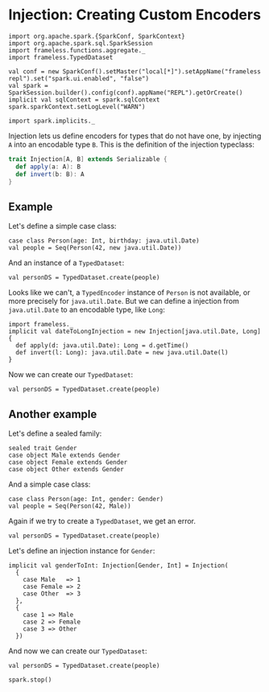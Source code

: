 # Injection: Creating Custom Encoders

```tut:invisible
import org.apache.spark.{SparkConf, SparkContext}
import org.apache.spark.sql.SparkSession
import frameless.functions.aggregate._
import frameless.TypedDataset

val conf = new SparkConf().setMaster("local[*]").setAppName("frameless repl").set("spark.ui.enabled", "false")
val spark = SparkSession.builder().config(conf).appName("REPL").getOrCreate()
implicit val sqlContext = spark.sqlContext
spark.sparkContext.setLogLevel("WARN")

import spark.implicits._
```
Injection lets us define encoders for types that do not have one, by injecting `A` into an encodable type `B`.
This is the definition of the injection typeclass:
```scala
trait Injection[A, B] extends Serializable {
  def apply(a: A): B
  def invert(b: B): A
}
```

## Example

Let's define a simple case class:

```tut:book
case class Person(age: Int, birthday: java.util.Date)
val people = Seq(Person(42, new java.util.Date))
```

And an instance of a `TypedDataset`:

```tut:book:fail
val personDS = TypedDataset.create(people)
```

Looks like we can't, a `TypedEncoder` instance of `Person` is not available, or more precisely for `java.util.Date`.
But we can define a injection from `java.util.Date` to an encodable type, like `Long`:

```tut:book
import frameless._
implicit val dateToLongInjection = new Injection[java.util.Date, Long] {
  def apply(d: java.util.Date): Long = d.getTime()
  def invert(l: Long): java.util.Date = new java.util.Date(l)
}
```

Now we can create our `TypedDataset`:

```tut:book
val personDS = TypedDataset.create(people)
```

## Another example

Let's define a sealed family:

```tut:book
sealed trait Gender
case object Male extends Gender
case object Female extends Gender
case object Other extends Gender
```

And a simple case class:

```tut:book
case class Person(age: Int, gender: Gender)
val people = Seq(Person(42, Male))
```

Again if we try to create a `TypedDataset`, we get an error.

```tut:book:fail
val personDS = TypedDataset.create(people)
```

Let's define an injection instance for `Gender`:

```tut:book
implicit val genderToInt: Injection[Gender, Int] = Injection(
  {
    case Male   => 1
    case Female => 2
    case Other  => 3
  },
  {
    case 1 => Male
    case 2 => Female
    case 3 => Other
  })
```

And now we can create our `TypedDataset`:

```tut:book
val personDS = TypedDataset.create(people)
```

```tut:invisible
spark.stop()
```
